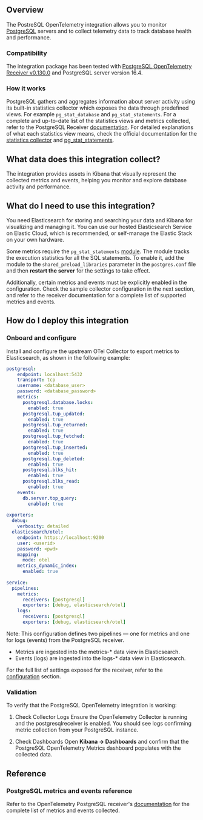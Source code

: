 ## Overview

The PostreSQL OpenTelemetry integration allows you to monitor [PostgreSQL](https://www.postgresql.org/) servers and to collect telemetry data to track database health and performance. 

### Compatibility

The integration package has been tested with [PostgreSQL OpenTelemetry Receiver v0.130.0](https://github.com/open-telemetry/opentelemetry-collector-contrib/blob/main/receiver/postgresqlreceiver/README.md) and PostgreSQL server version 16.4.

### How it works

PostgreSQL gathers and aggregates information about server activity using its built-in statistics collector which exposes the data through predefined views. For example `pg_stat_database` and `pg_stat_statements`. For a complete and up-to-date list of the statistics views and metrics collected, refer to the PostgreSQL Receiver [documentation](https://github.com/open-telemetry/opentelemetry-collector-contrib/tree/main/receiver/postgresqlreceiver). For detailed explanations of what each statistics view means, check the official documentation for the [statistics collector](https://www.postgresql.org/docs/current/monitoring-stats.html#MONITORING-STATS) and [pg_stat_statements](https://www.postgresql.org/docs/current/pgstatstatements.html). 

## What data does this integration collect?

The integration provides assets in Kibana that visually represent the collected metrics and events, helping you monitor and explore database activity and performance.

## What do I need to use this integration?

You need Elasticsearch for storing and searching your data and Kibana for visualizing and managing it.
You can use our hosted Elasticsearch Service on Elastic Cloud, which is recommended, or self-manage the Elastic Stack on your own hardware.

Some metrics require the `pg_stat_statements` [module](https://www.postgresql.org/docs/current/pgstatstatements.html#PGSTATSTATEMENTS). The module tracks the execution statistics for all the SQL statements. To enable it, add the module to the `shared_preload_libraries` parameter in the `postgres.conf` file and then **restart the server** for the settings to take effect.

Additionally, certain metrics and events must be explicitly enabled in the configuration. Check the sample collector configuration in the next section, and refer to the receiver documentation for a complete list of supported metrics and events.


## How do I deploy this integration

### Onboard and configure

Install and configure the upstream OTel Collector to export metrics to Elasticsearch, as shown in the following example:

```yaml
postgresql:
    endpoint: localhost:5432
    transport: tcp
    username: <database_user>
    password: <database_password>
    metrics:
      postgresql.database.locks:
        enabled: true
      postgresql.tup_updated:
        enabled: true
      postgresql.tup_returned:
        enabled: true
      postgresql.tup_fetched:
        enabled: true
      postgresql.tup_inserted:
        enabled: true
      postgresql.tup_deleted:
        enabled: true
      postgresql.blks_hit:
        enabled: true
      postgresql.blks_read:
        enabled: true
    events:
      db.server.top_query:
        enabled: true 
       
exporters:
  debug:
    verbosity: detailed
  elasticsearch/otel:
    endpoint: https://localhost:9200
    user: <userid>
    password: <pwd>
    mapping:
      mode: otel 
    metrics_dynamic_index:
      enabled: true
  
service:
  pipelines:
    metrics:
      receivers: [postgresql]
      exporters: [debug, elasticsearch/otel]
    logs:
      receivers: [postgresql]
      exporters: [debug, elasticsearch/otel]
```

Note: This configuration defines two pipelines — one for metrics and one for logs (events) from the PostgreSQL receiver.

- Metrics are ingested into the metrics-* data view in Elasticsearch.
- Events (logs) are ingested into the logs-* data view in Elasticsearch.

For the full list of settings exposed for the receiver, refer to the [configuration](https://github.com/open-telemetry/opentelemetry-collector-contrib/tree/main/receiver/postgresqlreceiver#configuration) section.

### Validation

To verify that the PostgreSQL OpenTelemetry integration is working:

1. Check Collector Logs
Ensure the OpenTelemetry Collector is running and the postgresqlreceiver is enabled. You should see logs confirming metric collection from your PostgreSQL instance.

2. Check Dashboards
Open **Kibana → Dashboards** and confirm that the PostgreSQL OpenTelemetry Metrics dashboard populates with the collected data.

## Reference

### PostgreSQL metrics and events reference

Refer to the OpenTelemetry PostgreSQL receiver's [documentation](https://github.com/open-telemetry/opentelemetry-collector-contrib/blob/main/receiver/postgresqlreceiver/documentation.md) for the complete list of metrics and events collected.
